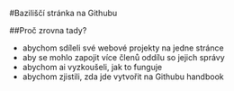 #Baziliščí stránka na Githubu

##Proč zrovna tady?
- abychom sdíleli své webové projekty na jedne stránce
- aby se mohlo zapojit více členů oddílu so jejich správy
- abychom ai vyzkoušeli, jak to funguje
- abychom zjistili, zda jde vytvořit na Githubu handbook
